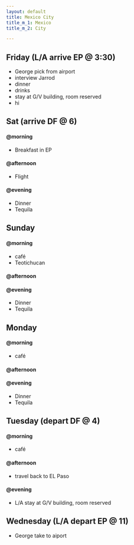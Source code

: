 ```yaml
---
layout: default
title: Mexico City
title_m_1: Mexico
title_m_2: City

---
```

## Friday (L/A arrive EP @ 3:30)

* George pick from airport
* interview Jarrod
* dinner
* drinks
* stay at G/V building, room reserved
* hi

## Sat (arrive DF @ 6)

#### @morning

* Breakfast in EP

#### @afternoon

* Flight

#### @evening

* Dinner
* Tequila

## Sunday

#### @morning

* café
* Teotichucan

#### @afternoon

#### @evening

* Dinner
* Tequila

## Monday

#### @morning

* café

#### @afternoon

#### @evening

* Dinner
* Tequila

## Tuesday (depart DF @ 4)

#### @morning

* café

#### @afternoon

* travel back to EL Paso

#### @evening

* L/A stay at G/V building, room reserved

## Wednesday (L/A depart EP @ 11)

* George take to aiport